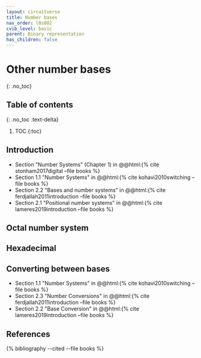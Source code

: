 ```yaml
---
layout: circuitverse
title: Number bases
nav_order: l0s002
cvib_level: basic
parent: Binary representation
has_children: false
---
```



# Other number bases
{: .no_toc}


## Table of contents
{: .no_toc .text-delta}

1. TOC
{:toc}


## Introduction

-   Section "Number Systems" (Chapter 1) in @@html:{% cite stonham2017digital &#x2013;file books %}
-   Section 1.1 "Number Systems" in @@html:{% cite kohavi2010switching &#x2013;file books %}
-   Section 2.2 "Bases and number systems" in @@html:{% cite ferdjallah2011introduction &#x2013;file books %}
-   Section 2.1 "Positional number systems" in @@html:{% cite lameres2019introduction &#x2013;file books %}


## Octal number system


## Hexadecimal


## Converting between bases

-   Section 1.1 "Number Systems" in @@html:{% cite kohavi2010switching &#x2013;file books %}
-   Section 2.3 "Number Conversions" in @@html:{% cite ferdjallah2011introduction &#x2013;file books %}
-   Section 2.2 "Base Conversion" in @@html:{% cite lameres2019introduction &#x2013;file books %}


## References

{% bibliography --cited --file books %}
